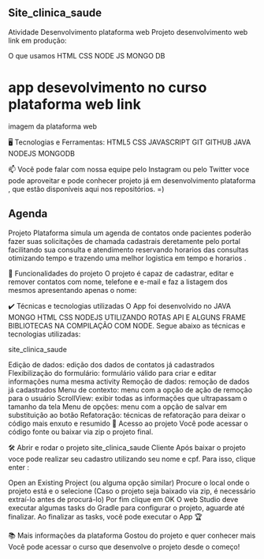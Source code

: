 ## Site_clinica_saude
Atividade Desenvolvimento plataforma web 
Projeto desenvolvimento web link em produção:


O que usamos 
HTML CSS
NODE JS
MONGO DB

# app desevolvimento no curso plataforma web  link

imagem da plataforma web


🖥️ Tecnologias e Ferramentas:
HTML5 CSS JAVASCRIPT GIT GITHUB JAVA NODEJS MONGODB

📫 Você pode falar com nossa equipe pelo Instagram ou pelo Twitter
voce pode aproveitar e pode conhecer  projeto já em desenvolvimento plataforma , que estão disponíveis aqui nos repositórios. =)

 ## Agenda
Projeto Plataforma  simula um agenda de contatos onde pacientes poderão fazer suas solicitações de chamada cadastrais deretamente pelo portal
facilitando sua consulta e atendimento reservando horarios das consultas otimizando tempo e trazendo uma melhor logistica em tempo e horarios .

🔨 Funcionalidades do projeto
O projeto é capaz de cadastrar, editar e remover contatos com nome, telefone e e-mail e faz a listagem dos mesmos apresentando apenas o nome:

✔️ Técnicas e tecnologias utilizadas
O App foi desenvolvido no JAVA MONGO HTML CSS NODEJS UTILIZANDO ROTAS API E ALGUNS FRAME BIBLIOTECAS NA COMPILAÇÃO COM NODE. Segue abaixo as técnicas e tecnologias utilizadas:

site_clinica_saude

Edição de dados: edição dos dados de contatos já cadastrados
Flexibilização do formulário: formulário válido para criar e editar informações numa mesma activity
Remoção de dados: remoção de dados já cadastrados
Menu de contexto: menu com a opção de ação de remoção para o usuário
ScrollView: exibir todas as informações que ultrapassam o tamanho da tela
Menu de opções: menu com a opção de salvar em substituição ao botão
Refatoração: técnicas de refatoração para deixar o código mais enxuto e resumido
📁 Acesso ao projeto
Você pode acessar o código fonte ou baixar via zip o projeto final.

🛠️ Abrir e rodar o projeto site_clinica_saude
Cliente Após baixar o projeto voce pode realizar seu cadastro utilizando seu nome e cpf. Para isso,  clique enter :

Open an Existing Project (ou alguma opção similar) Procure o local onde o projeto está e o selecione (Caso o projeto seja baixado via zip, é necessário extraí-lo antes de procurá-lo) Por fim clique em OK O web Studio deve executar algumas tasks do Gradle para configurar o projeto, aguarde até finalizar. Ao finalizar as tasks, você pode executar o App 🏆

📚 Mais informações da plataforma 
Gostou do projeto e quer conhecer mais Você pode acessar o curso que desenvolve o projeto desde o começo!
